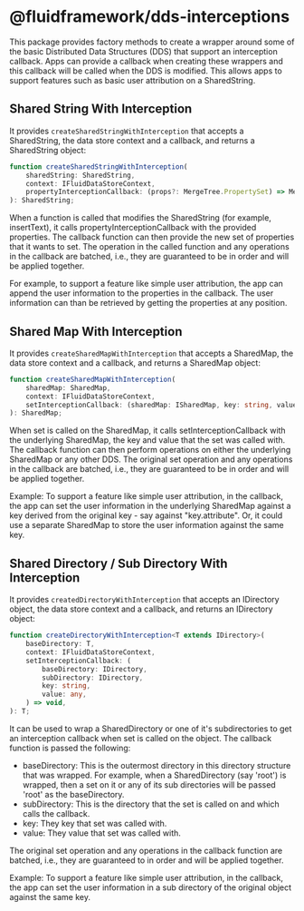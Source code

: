 # @fluidframework/dds-interceptions

This package provides factory methods to create a wrapper around some of the basic Distributed Data Structures (DDS) that support an interception callback. Apps can provide a callback when creating these wrappers and this callback will be called when the DDS is modified. This allows apps to support features such as basic user attribution on a SharedString.

## Shared String With Interception

It provides `createSharedStringWithInterception` that accepts a SharedString, the data store context and a callback, and returns a SharedString object:

```typescript
function createSharedStringWithInterception(
	sharedString: SharedString,
	context: IFluidDataStoreContext,
	propertyInterceptionCallback: (props?: MergeTree.PropertySet) => MergeTree.PropertySet,
): SharedString;
```

When a function is called that modifies the SharedString (for example, insertText), it calls propertyInterceptionCallback with the provided properties. The callback function can then provide the new set of properties that it wants to set. The operation in the called function and any operations in the callback are batched, i.e., they are guaranteed to be in order and will be applied together.

For example, to support a feature like simple user attribution, the app can append the user information to the properties in the callback. The user information can than be retrieved by getting the properties at any position.

## Shared Map With Interception

It provides `createSharedMapWithInterception` that accepts a SharedMap, the data store context and a callback, and returns a SharedMap object:

```typescript
function createSharedMapWithInterception(
	sharedMap: SharedMap,
	context: IFluidDataStoreContext,
	setInterceptionCallback: (sharedMap: ISharedMap, key: string, value: any) => void,
): SharedMap;
```

When set is called on the SharedMap, it calls setInterceptionCallback with the underlying SharedMap, the key and value that the set was called with. The callback function can then perform operations on either the underlying SharedMap or any other DDS. The original set operation and any operations in the callback are batched, i.e., they are guaranteed to be in order and will be applied together.

Example: To support a feature like simple user attribution, in the callback, the app can set the user information in the underlying SharedMap against a key derived from the original key - say against "key.attribute". Or, it could use a separate SharedMap to store the user information against the same key.

## Shared Directory / Sub Directory With Interception

It provides `createdDirectoryWithInterception` that accepts an IDirectory object, the data store context and a callback, and returns an IDirectory object:

```typescript
function createDirectoryWithInterception<T extends IDirectory>(
	baseDirectory: T,
	context: IFluidDataStoreContext,
	setInterceptionCallback: (
		baseDirectory: IDirectory,
		subDirectory: IDirectory,
		key: string,
		value: any,
	) => void,
): T;
```

It can be used to wrap a SharedDirectory or one of it's subdirectories to get an interception callback when set is called on the object. The callback function is passed the following:

-   baseDirectory: This is the outermost directory in this directory structure that was wrapped. For example, when a SharedDirectory (say 'root') is wrapped, then a set on it or any of its sub directories will be passed 'root' as the baseDirectory.
-   subDirectory: This is the directory that the set is called on and which calls the callback.
-   key: They key that set was called with.
-   value: They value that set was called with.

The original set operation and any operations in the callback function are batched, i.e., they are guaranteed to in order and will be applied together.

Example: To support a feature like simple user attribution, in the callback, the app can set the user information in a sub directory of the original object against the same key.
